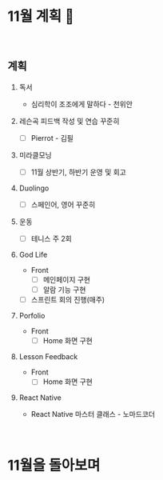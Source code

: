 # 11월 계획 🎁

<br/>

## 계획

1. 독서
   - 심리학이 조조에게 말하다 - 천위안
2. 레슨곡 피드백 작성 및 연습 꾸준히
   - [ ] Pierrot - 김필
3. 미라클모닝
   - [ ] 11월 상반기, 하반기 운영 및 회고
4. Duolingo

   - [ ] 스페인어, 영어 꾸준히
5. 운동

   - [ ] 테니스 주 2회
6. God Life
   - Front
     - [ ] 메인페이지 구현
     - [ ] 알람 기능 구현
   - [ ] 스프린트 회의 진행(매주)
7. Porfolio
   - Front
     - [ ] Home 화면 구현
8. Lesson Feedback
   - Front
     - [ ] Home 화면 구현
9. React Native

   - React Native 마스터 클래스 - 노마드코더

<br/>



# 11월을 돌아보며



